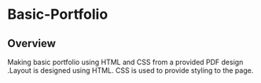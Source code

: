 # Basic-Portfolio
## Overview

 Making basic portfolio using HTML and CSS from a provided PDF design .Layout is designed using HTML. CSS is used to provide styling to the page.





